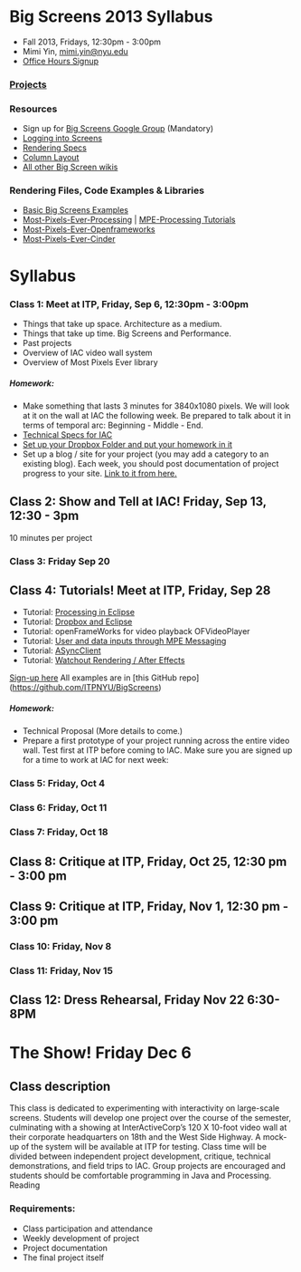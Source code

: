 # Big Screens 2013 Syllabus

- Fall 2013, Fridays, 12:30pm - 3:00pm
- Mimi Yin, mimi.yin@nyu.edu
- [Office Hours Signup](https://itp.nyu.edu/inwiki/Signup/Mimi)

### [Projects](https://github.com/ITPNYU/BigScreens/wiki/Big-Screens-2013-Projects)

### Resources
- Sign up for [Big Screens Google Group](https://groups.google.com/a/itp.nyu.edu/group/bigscreens/) (Mandatory)
- [Logging into Screens](http://itp.nyu.edu/varwiki/BigScreens/LoggingIntoScreens)
- [Rendering Specs](http://itp.nyu.edu/varwiki/BigScreens/Rendering)
- [Column Layout](http://itp.nyu.edu/varwiki/BigScreens/Columns)
- [All other Big Screen wikis](http://itp.nyu.edu/varwiki/BigScreens/BigScreens)

### Rendering Files, Code Examples & Libraries
- [Basic Big Screens Examples](https://github.com/ITPNYU/BigScreens)
- [Most-Pixels-Ever-Processing](https://github.com/shiffman/Most-Pixels-Ever-Processing/) | [MPE-Processing Tutorials](https://github.com/shiffman/Most-Pixels-Ever-Processing/wiki)
- [Most-Pixels-Ever-Openframeworks](https://github.com/Flightphase/Most-Pixels-Ever)
- [Most-Pixels-Ever-Cinder](https://github.com/wdlindmeier/Most-Pixels-Ever-Cinder)


# Syllabus

### Class 1: Meet at ITP, Friday, Sep 6, 12:30pm - 3:00pm

- Things that take up space. Architecture as a medium.
- Things that take up time. Big Screens and Performance.
- Past projects
- Overview of IAC video wall system
- Overview of Most Pixels Ever library

##### Homework: 
- Make something that lasts 3 minutes for 3840x1080 pixels. We will look at it on the wall at IAC the following week. Be prepared to talk about it in terms of temporal arc: Beginning - Middle - End.
- [Technical Specs for IAC](http://itp.nyu.edu/varwiki/BigScreens/FirstTime-F12)
- [Set up your Dropbox Folder and put your homework in it](http://itp.nyu.edu/varwiki/BigScreens/Dropbox)
- Set up a blog / site for your project (you may add a category to an existing blog). Each week, you should post documentation of project progress to your site. [Link to it from here.](https://github.com/ITPNYU/BigScreens/wiki/Big-Screens-2013-Projects)

## Class 2: Show and Tell at IAC! Friday, Sep 13, 12:30 - 3pm

10 minutes per project

### Class 3: Friday Sep 20

## Class 4: Tutorials! Meet at ITP, Friday, Sep 28

- Tutorial: [Processing in Eclipse](https://github.com/shiffman/Most-Pixels-Ever/wiki/Eclipse-Tutorial)
- Tutorial: [Dropbox and Eclipse](http://itp.nyu.edu/varwiki/BigScreens/DropBoxStuff)
- Tutorial: openFrameWorks for video playback OFVideoPlayer
- Tutorial: [User and data inputs through MPE Messaging](http://itp.nyu.edu/varwiki/BigScreens/MPEMessaging)
- Tutorial: [ASyncClient](https://github.com/shiffman/Most-Pixels-Ever-Processing/wiki/AsyncClient-Tutorial)
- Tutorial: [Watchout Rendering / After Effects](http://itp.nyu.edu/varwiki/BigScreens/Rendering)

[Sign-up here](https://github.com/ITPNYU/BigScreens/wiki/Big-Screens-2013-Projects)
All examples are in [this GitHub repo] (https://github.com/ITPNYU/BigScreens)

##### Homework: 
- Technical Proposal (More details to come.)
- Prepare a first prototype of your project running across the entire video wall. Test first at ITP before coming to IAC. Make sure you are signed up for a time to work at IAC for next week:

### Class 5: Friday, Oct 4

### Class 6: Friday, Oct 11

### Class 7: Friday, Oct 18

## Class 8: Critique at ITP, Friday, Oct 25, 12:30 pm - 3:00 pm

## Class 9: Critique at ITP, Friday, Nov 1, 12:30 pm - 3:00 pm

### Class 10: Friday, Nov 8

### Class 11: Friday, Nov 15

## Class 12: Dress Rehearsal, Friday Nov 22 6:30-8PM

# The Show! Friday Dec 6


## Class description

This class is dedicated to experimenting with interactivity on large-scale screens. Students will develop one project over the course of the semester, culminating with a showing at InterActiveCorp’s 120 X 10-foot video wall at their corporate headquarters on 18th and the West Side Highway. A mock-up of the system will be available at ITP for testing. Class time will be divided between independent project development, critique, technical demonstrations, and field trips to IAC. Group projects are encouraged and students should be comfortable programming in Java and Processing.
Reading

### Requirements:
- Class participation and attendance
- Weekly development of project
- Project documentation
- The final project itself
